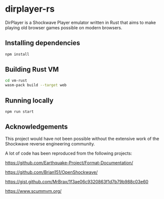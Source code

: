 # dirplayer-rs

DirPlayer is a Shockwave Player emulator written in Rust that aims to make playing old browser games possible on modern browsers.

## Installing dependencies
```bash
npm install
```

## Building Rust VM

```bash
cd vm-rust
wasm-pack build --target web
```

## Running locally

```bash
npm run start
```

## Acknowledgements

This project would have not been possible without the extensive work of the Shockwave reverse engineering community.

A lot of code has been reproduced from the following projects:

https://github.com/Earthquake-Project/Format-Documentation/

https://github.com/Brian151/OpenShockwave/

https://gist.github.com/MrBrax/1f3ae06c9320863f1d7b79b988c03e60

https://www.scummvm.org/
